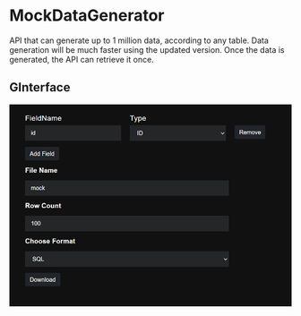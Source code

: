 # MockDataGenerator

API that can generate up to 1 million data, according to any table. 
Data generation will be much faster using the updated version.
Once the data is generated, the API can retrieve it once.

## GInterface
![img](etc/img.png)